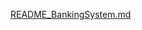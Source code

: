 [README_BankingSystem.md](https://github.com/user-attachments/files/20684751/README_BankingSystem.md)
